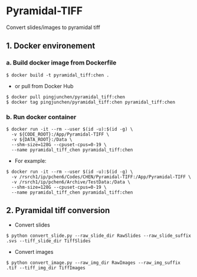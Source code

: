 # Pyramidal-TIFF
Convert slides/images to pyramidal tiff

## 1. Docker environement
### a. Build docker image from Dockerfile
```
$ docker build -t pyramidal_tiff:chen .
```
* or pull from Docker Hub
```
$ docker pull pingjunchen/pyramidal_tiff:chen
$ docker tag pingjunchen/pyramidal_tiff:chen pyramidal_tiff:chen
```
### b. Run docker container
``` Start docker container (specify CODE_ROOT & DATA_ROOT)
$ docker run -it --rm --user $(id -u):$(id -g) \
  -v ${CODE_ROOT}:/App/Pyramidal-TIFF \
  -v ${DATA_ROOT}:/Data \
  --shm-size=128G --cpuset-cpus=0-19 \
  --name pyramidal_tiff_chen pyramidal_tiff:chen
```
* For example:
```
$ docker run -it --rm --user $(id -u):$(id -g) \
  -v /rsrch1/ip/pchen6/Codes/CHEN/Pyramidal-TIFF:/App/Pyramidal-TIFF \
  -v /rsrch1/ip/pchen6/Archive/TestData:/Data \
  --shm-size=128G --cpuset-cpus=0-19 \
  --name pyramidal_tiff_chen pyramidal_tiff:chen
```

## 2. Pyramidal tiff conversion
* Convert slides
```
$ python convert_slide.py --raw_slide_dir RawSlides --raw_slide_suffix .svs --tiff_slide_dir TiffSlides
```

* Convert images
```
$ python convert_image.py --raw_img_dir RawImages --raw_img_suffix .tif --tiff_img_dir TiffImages
```
